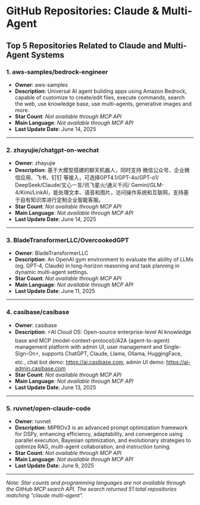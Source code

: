 # GitHub Repositories: Claude & Multi-Agent

## Top 5 Repositories Related to Claude and Multi-Agent Systems

### 1. aws-samples/bedrock-engineer
- **Owner**: aws-samples
- **Description**: Universal AI agent building apps using Amazon Bedrock, capable of customize to create/edit files, execute commands, search the web, use knowledge base, use multi-agents, generative images and more.
- **Star Count**: *Not available through MCP API*
- **Main Language**: *Not available through MCP API*
- **Last Update Date**: June 14, 2025

---

### 2. zhayujie/chatgpt-on-wechat
- **Owner**: zhayujie
- **Description**: 基于大模型搭建的聊天机器人，同时支持 微信公众号、企业微信应用、飞书、钉钉 等接入，可选择GPT4.1/GPT-4o/GPT-o1/ DeepSeek/Claude/文心一言/讯飞星火/通义千问/ Gemini/GLM-4/Kimi/LinkAI，能处理文本、语音和图片，访问操作系统和互联网，支持基于自有知识库进行定制企业智能客服。
- **Star Count**: *Not available through MCP API*
- **Main Language**: *Not available through MCP API*
- **Last Update Date**: June 14, 2025

---

### 3. BladeTransformerLLC/OvercookedGPT
- **Owner**: BladeTransformerLLC
- **Description**: An OpenAI gym environment to evaluate the ability of LLMs (eg. GPT-4, Claude) in long-horizon reasoning and task planning in dynamic multi-agent settings.
- **Star Count**: *Not available through MCP API*
- **Main Language**: *Not available through MCP API*
- **Last Update Date**: June 11, 2025

---

### 4. casibase/casibase
- **Owner**: casibase
- **Description**: ⚡️AI Cloud OS: Open-source enterprise-level AI knowledge base and MCP (model-context-protocol)/A2A (agent-to-agent) management platform with admin UI, user management and Single-Sign-On⚡️, supports ChatGPT, Claude, Llama, Ollama, HuggingFace, etc., chat bot demo: https://ai.casibase.com, admin UI demo: https://ai-admin.casibase.com
- **Star Count**: *Not available through MCP API*
- **Main Language**: *Not available through MCP API*
- **Last Update Date**: June 13, 2025

---

### 5. ruvnet/open-claude-code
- **Owner**: ruvnet
- **Description**: MIPROv3 is an advanced prompt optimization framework for DSPy, enhancing efficiency, adaptability, and convergence using parallel execution, Bayesian optimization, and evolutionary strategies to optimize RAG, multi-agent collaboration, and instruction tuning.
- **Star Count**: *Not available through MCP API*
- **Main Language**: *Not available through MCP API*
- **Last Update Date**: June 9, 2025

---

*Note: Star counts and programming languages are not available through the GitHub MCP search API. The search returned 51 total repositories matching "claude multi-agent".*